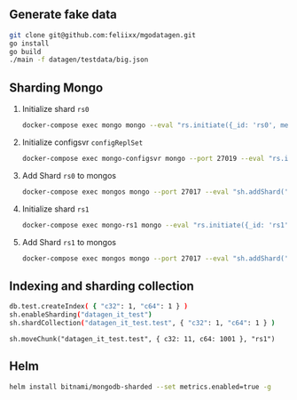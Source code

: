 ## Generate fake data
```bash
git clone git@github.com:feliixx/mgodatagen.git
go install
go build
./main -f datagen/testdata/big.json
```

## Sharding Mongo
1. Initialize shard `rs0`
    ```bash
    docker-compose exec mongo mongo --eval "rs.initiate({_id: 'rs0', members: [{ _id:0, host:'mongo:27017' }]})"
    ```
2. Initialize configsvr `configReplSet`
    ```bash
    docker-compose exec mongo-configsvr mongo --port 27019 --eval "rs.initiate({_id: 'configReplSet', configsvr: true, members: [{'_id': 0, 'host': 'mongo-configsvr:27019'}]})"
    ```
3. Add Shard `rs0` to mongos
    ```bash
    docker-compose exec mongos mongo --port 27017 --eval "sh.addShard('rs0/mongo:27017')"
    ```

4. Initialize shard `rs1`
    ```bash
    docker-compose exec mongo-rs1 mongo --eval "rs.initiate({_id: 'rs1', members: [{ _id:0, host:'mongo-rs1:27017' }]})"
    ```

5. Add Shard `rs1` to mongos
    ```bash
    docker-compose exec mongos mongo --port 27017 --eval "sh.addShard('rs1/mongo-rs1:27017')"
    ```

## Indexing and sharding collection

```bash
db.test.createIndex( { "c32": 1, "c64": 1 } )
sh.enableSharding("datagen_it_test")
sh.shardCollection("datagen_it_test.test", { "c32": 1, "c64": 1 } )
```

```
sh.moveChunk("datagen_it_test.test", { c32: 11, c64: 1001 }, "rs1")
```



## Helm
```bash
helm install bitnami/mongodb-sharded --set metrics.enabled=true -g
```
